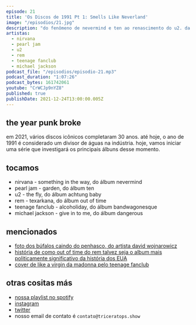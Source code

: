 ```yaml
---
episode: 21
title: 'Os Discos de 1991 Pt 1: Smells Like Neverland'
image: "/episodios/21.jpg"
description: "do fenômeno de nevermind e ten ao renascimento do u2. da ascensão de rem ao mainstream, às extravagâncias de michael jackson, ao cristalino som das guitarras de teenage fanclub"
artistas:
  - nirvana
  - pearl jam
  - u2
  - rem
  - teenage fanclub
  - michael jackson
podcast_file: "/episodios/episodio-21.mp3"
podcast_duration: "1:07:26"
podcast_bytes: 161742061
youtube: "CrWCJp9nYZ8"
published: true
publishDate: 2021-12-24T13:00:00.005Z
---
```

## the year punk broke

em 2021, vários discos icônicos completaram 30 anos. até hoje, o ano de 1991 é considerado um divisor de águas na indústria. hoje, vamos iniciar uma série que investigará os principais álbuns desse momento.

## tocamos

* nirvana - something in the way, do álbum nevermind
* pearl jam - garden, do álbum ten
* u2 - the fly, do álbum achtung baby
* rem - texarkana, do álbum out of time
* teenage fanclub - alcoholiday, do álbum bandwagonesque
* michael jackson - give in to me, do álbum dangerous

## mencionados

* [foto dos búfalos caindo do penhasco, do artista david wojnarowicz](https://benton.uconn.edu/wp-content/uploads/sites/2454/2020/10/2002.22_Wojnarowicz.jpg)
* [história de como out of time do rem talvez seja o album mais politicamente significativo da história dos EUA](https://99percentinvisible.org/episode/longbox/)
* [cover de like a virgin da madonna pelo teenage fanclub](https://www.youtube.com/watch?v=3qXELQqLTF0)

## otras cositas más

* [nossa playlist no spotify](https://open.spotify.com/playlist/0UiztKuga6LmTAxWTsUQdw?si=fb96026bc1994d90)
* [instagram](https://www.instagram.com/triceratops.show/)
* [twitter](https://twitter.com/TriceratopsShow/)
* nosso email de contato é `contato@triceratops.show`